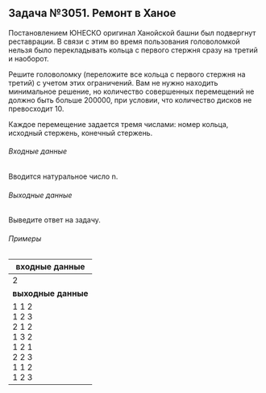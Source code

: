 ## Задача №3051. Ремонт в Ханое

Постановлением ЮНЕСКО оригинал Ханойской башни был подвергнут реставрации.
В связи с этим во время пользования головоломкой нельзя было перекладывать кольца с первого стержня сразу на третий и наоборот.

Решите головоломку (переложите все кольца с первого стержня на третий) с учетом этих ограничений. 
Вам не нужно находить минимальное решение, но количество совершенных перемещений не должно быть больше 200000, при условии, что количество дисков не превосходит 10.

Каждое перемещение задается тремя числами: номер кольца, исходный стержень, конечный стержень.

###### Входные данные
Вводится натуральное число n.

###### Выходные данные
Выведите ответ на задачу.

###### Примеры

|входные данные |
| ------------ |
| 2 <br /> |
| **выходные данные** |
|  1 1 2 <br /> 1 2 3 <br /> 2 1 2 <br /> 1 3 2 <br /> 1 2 1 <br /> 2 2 3 <br /> 1 1 2 <br /> 1 2 3 |
